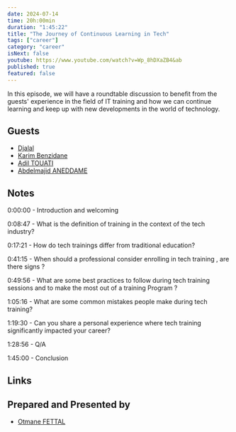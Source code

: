 ```yaml
---
date: 2024-07-14
time: 20h:00min
duration: "1:45:22"
title: "The Journey of Continuous Learning in Tech"
tags: ["career"]
category: "career"
isNext: false
youtube: https://www.youtube.com/watch?v=Wp_8hDXaZB4&ab
published: true
featured: false
---
```


In this episode, we will have a roundtable discussion to benefit from the guests' experience in the field of IT training and how we can continue learning and keep up with new developments in the world of technology.

## Guests

- [Djalal](https://twitter.com/enlamp)
- [Karim Benzidane](https://www.linkedin.com/in/benzidanekarim)
- [Adil TOUATI](https://www.linkedin.com/in/adiltouati/)
- [Abdelmajid ANEDDAME](https://www.linkedin.com/in/abdelmajidaneddame)


## Notes

0:00:00 - Introduction and welcoming

0:08:47 - What is the definition of training in the context of the tech industry?

0:17:21 - How do tech trainings differ from traditional education?

0:41:15 - When should a professional consider enrolling in tech training , are there signs ?

0:49:56 - What are some best practices to follow during tech training sessions and to make the most out of a training Program ?

1:05:16 - What are some common mistakes people make during tech training?

1:19:30 - Can you share a personal experience where tech training significantly impacted your career?

1:28:56 - Q/A

1:45:00 - Conclusion

## Links


## Prepared and Presented by

- [Otmane FETTAL](https://twitter.com/ofettal)
